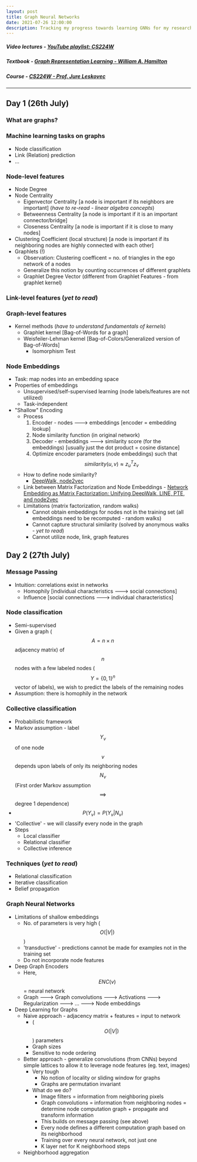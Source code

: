 ```yaml
---
layout: post
title: Graph Neural Networks
date: 2021-07-26 12:00:00
description: Tracking my progress towards learning GNNs for my research internship at IIT Patna
---
```

##### Video lectures - [YouTube playlist: CS224W](https://www.youtube.com/playlist?list=PLoROMvodv4rPLKxIpqhjhPgdQy7imNkDn)
##### Textbook - [Graph Representation Learning - William A. Hamilton](cs.mcgill.ca/~wlh/grl_book/)
##### Course - [CS224W - Prof. Jure Leskovec](https://cs224w.stanford.edu/)
------------

## Day 1 (26th July)

### What are graphs?
### Machine learning tasks on graphs
- Node classification
- Link (Relation) prediction
- ...
### Node-level features
- Node Degree
- Node Centrality
    - Eigenvector Centrality [a node is important if its neighbors are important] (*have to re-read - linear algebra concepts*)
    - Betweenness Centrality [a node is important if it is an important connector/bridge]
    - Closeness Centrality [a node is important if it is close to many nodes]
- Clustering Coefficient (local structure) [a node is important if its neighboring nodes are highly connected with each other]
- Graphlets (!)
    - Observation: Clustering coefficent = no. of triangles in the ego network of a nodes
    - Generalize this notion by counting occurrences of different graphlets
    - Graphlet Degree Vector (different from Graphlet Features - from graphlet kernel)
### Link-level features (*yet to read*)
### Graph-level features
- Kernel methods (*have to understand fundamentals of kernels*)
    - Graphlet kernel [Bag-of-Words for a graph]
    - Weisfeiler-Lehman kernel [Bag-of-Colors/Generalized version of Bag-of-Words]
        - Isomorphism Test
### Node Embeddings
- Task: map nodes into an embedding space
- Properties of embeddings
    - Unsupervised/self-supervised learning (node labels/features are not utilized)
    - Task-independent
- "Shallow" Encoding
    - Process
        1. Encoder - nodes 🡒 embeddings [encoder = embedding lookup]
        2. Node similarity function (in original network)
        3. Decoder - embeddings 🡒 similarity score (for the embeddings) [usually just the dot product = cosine distance]
        4. Optimize encoder parameters (node embeddings) such that $$ similarity(u, v) \approx z_u^Tz_v $$
    - How to define node similarity?
        - [DeepWalk, node2vec](https://www.youtube.com/watch?v=Xv0wRy66Big)
    - Link between Matrix Factorization and Node Embeddings - [Network Embedding as Matrix Factorization: Unifying DeepWalk, LINE, PTE, and node2vec](https://arxiv.org/abs/1710.02971)
    - Limitations (matrix factorization, random walks)
        - Cannot obtain embeddings for nodes not in the training set (all embeddings need to be recomputed - random walks)
        - Cannot capture structural similarity (solved by anonymous walks - *yet to read*)
        - Cannot utilize node, link, graph features

## Day 2 (27th July)

### Message Passing
- Intuition: correlations exist in networks
    - Homophily [individual characteristics 🡒 social connections]
    - Influence [social connections 🡒 individual characteristics]
### Node classification
- Semi-supervised
- Given a graph ($$ A = n \times n $$ adjacency matrix) of $$ n $$ nodes with a few labeled nodes ($$ Y = \{0, 1\}^n $$ vector of labels), we wish to predict the labels of the remaining nodes
- Assumption: there is homophily in the network
### Collective classification
- Probabilistic framework
- Markov assumption - label $$ Y_v $$ of one node $$ v $$ depends upon labels of only its neighboring nodes $$ N_v $$ (First order Markov assumption $$ \implies $$ degree 1 dependence)
- $$ P(Y_v) = P(Y_v|N_v) $$
- 'Collective' - we will classify every node in the graph
- Steps
    - Local classifier
    - Relational classifier
    - Collective inference
### Techniques (*yet to read*)
- Relational classification
- Iterative classification
- Belief propagation

### Graph Neural Networks
- Limitations of shallow embeddings
    - No. of parameters is very high ($$ O(|V|) $$)
    - 'transductive' - predictions cannot be made for examples not in the training set
    - Do not incorporate node features
- Deep Graph Encoders
    - Here, $$ ENC(v) $$ = neural network
    - Graph 🡒 Graph convolutions 🡒 Activations 🡒 Regularization 🡒 ... 🡒 Node embeddings
- Deep Learning for Graphs
    - Naive approach - adjacency matrix + features = input to network
        - ($$ O(|V|) $$) parameters
        - Graph sizes
        - Sensitive to node ordering
    - Better approach - generalize convolutions (from CNNs) beyond simple lattices to allow it to leverage node features (eg. text, images)
        - Very tough
            - No notion of locality or sliding window for graphs
            - Graphs are permutation invariant
        - What do we do?
            - Image filters = information from neighboring pixels
            - Graph convolutions = information from neighboring nodes = determine node computation graph + propagate and transform information
            - This builds on message passing (see above)
            - Every node defines a different computation graph based on its neighborhood
            - Training over every neural network, not just one
            - K layer net for K neighborhood steps
    - Neighborhood aggregation
